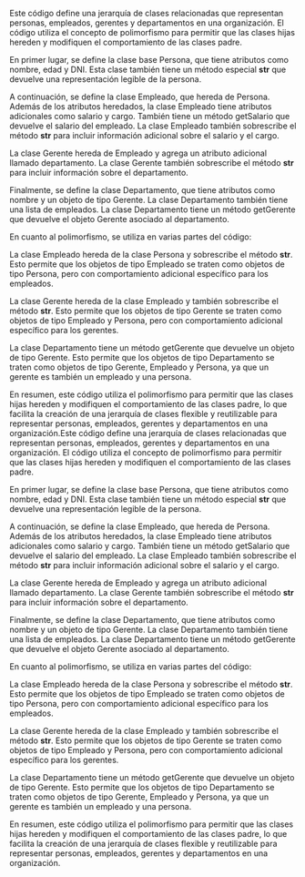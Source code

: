 Este código define una jerarquía de clases relacionadas que representan personas, empleados, gerentes y departamentos en una organización. El código utiliza el concepto de polimorfismo para permitir que las clases hijas hereden y modifiquen el comportamiento de las clases padre.

En primer lugar, se define la clase base Persona, que tiene atributos como nombre, edad y DNI. Esta clase también tiene un método especial __str__ que devuelve una representación legible de la persona.

A continuación, se define la clase Empleado, que hereda de Persona. Además de los atributos heredados, la clase Empleado tiene atributos adicionales como salario y cargo. También tiene un método getSalario que devuelve el salario del empleado. La clase Empleado también sobrescribe el método __str__ para incluir información adicional sobre el salario y el cargo.

La clase Gerente hereda de Empleado y agrega un atributo adicional llamado departamento. La clase Gerente también sobrescribe el método __str__ para incluir información sobre el departamento.

Finalmente, se define la clase Departamento, que tiene atributos como nombre y un objeto de tipo Gerente. La clase Departamento también tiene una lista de empleados. La clase Departamento tiene un método getGerente que devuelve el objeto Gerente asociado al departamento.

En cuanto al polimorfismo, se utiliza en varias partes del código:

La clase Empleado hereda de la clase Persona y sobrescribe el método __str__. Esto permite que los objetos de tipo Empleado se traten como objetos de tipo Persona, pero con comportamiento adicional específico para los empleados.

La clase Gerente hereda de la clase Empleado y también sobrescribe el método __str__. Esto permite que los objetos de tipo Gerente se traten como objetos de tipo Empleado y Persona, pero con comportamiento adicional específico para los gerentes.

La clase Departamento tiene un método getGerente que devuelve un objeto de tipo Gerente. Esto permite que los objetos de tipo Departamento se traten como objetos de tipo Gerente, Empleado y Persona, ya que un gerente es también un empleado y una persona.

En resumen, este código utiliza el polimorfismo para permitir que las clases hijas hereden y modifiquen el comportamiento de las clases padre, lo que facilita la creación de una jerarquía de clases flexible y reutilizable para representar personas, empleados, gerentes y departamentos en una organización.Este código define una jerarquía de clases relacionadas que representan personas, empleados, gerentes y departamentos en una organización. El código utiliza el concepto de polimorfismo para permitir que las clases hijas hereden y modifiquen el comportamiento de las clases padre.

En primer lugar, se define la clase base Persona, que tiene atributos como nombre, edad y DNI. Esta clase también tiene un método especial __str__ que devuelve una representación legible de la persona.

A continuación, se define la clase Empleado, que hereda de Persona. Además de los atributos heredados, la clase Empleado tiene atributos adicionales como salario y cargo. También tiene un método getSalario que devuelve el salario del empleado. La clase Empleado también sobrescribe el método __str__ para incluir información adicional sobre el salario y el cargo.

La clase Gerente hereda de Empleado y agrega un atributo adicional llamado departamento. La clase Gerente también sobrescribe el método __str__ para incluir información sobre el departamento.

Finalmente, se define la clase Departamento, que tiene atributos como nombre y un objeto de tipo Gerente. La clase Departamento también tiene una lista de empleados. La clase Departamento tiene un método getGerente que devuelve el objeto Gerente asociado al departamento.

En cuanto al polimorfismo, se utiliza en varias partes del código:

La clase Empleado hereda de la clase Persona y sobrescribe el método __str__. Esto permite que los objetos de tipo Empleado se traten como objetos de tipo Persona, pero con comportamiento adicional específico para los empleados.

La clase Gerente hereda de la clase Empleado y también sobrescribe el método __str__. Esto permite que los objetos de tipo Gerente se traten como objetos de tipo Empleado y Persona, pero con comportamiento adicional específico para los gerentes.

La clase Departamento tiene un método getGerente que devuelve un objeto de tipo Gerente. Esto permite que los objetos de tipo Departamento se traten como objetos de tipo Gerente, Empleado y Persona, ya que un gerente es también un empleado y una persona.

En resumen, este código utiliza el polimorfismo para permitir que las clases hijas hereden y modifiquen el comportamiento de las clases padre, lo que facilita la creación de una jerarquía de clases flexible y reutilizable para representar personas, empleados, gerentes y departamentos en una organización.
